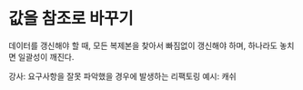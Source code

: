 # 값을 참조로 바꾸기

데이터를 갱신해야 할 때, 모든 복제본을 찾아서 빠짐없이 갱신해야 하며, 하나라도 놓치면 일괄성이 깨진다.

강사: 요구사항을 잘못 파악했을 경우에 발생하는 리팩토링
예시: 캐쉬
